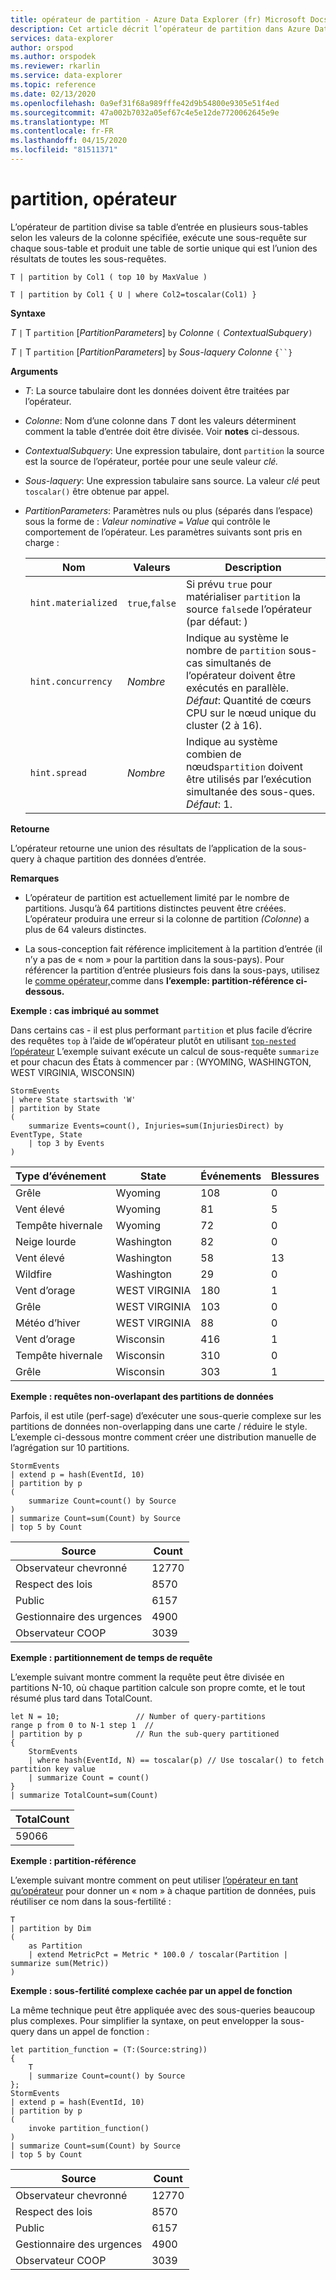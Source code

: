 ```yaml
---
title: opérateur de partition - Azure Data Explorer (fr) Microsoft Docs
description: Cet article décrit l’opérateur de partition dans Azure Data Explorer.
services: data-explorer
author: orspod
ms.author: orspodek
ms.reviewer: rkarlin
ms.service: data-explorer
ms.topic: reference
ms.date: 02/13/2020
ms.openlocfilehash: 0a9ef31f68a989fffe42d9b54800e9305e51f4ed
ms.sourcegitcommit: 47a002b7032a05ef67c4e5e12de7720062645e9e
ms.translationtype: MT
ms.contentlocale: fr-FR
ms.lasthandoff: 04/15/2020
ms.locfileid: "81511371"
---
```

# <a name="partition-operator"></a>partition, opérateur

L’opérateur de partition divise sa table d’entrée en plusieurs sous-tables selon les valeurs de la colonne spécifiée, exécute une sous-requête sur chaque sous-table et produit une table de sortie unique qui est l’union des résultats de toutes les sous-requêtes. 

```kusto
T | partition by Col1 ( top 10 by MaxValue )

T | partition by Col1 { U | where Col2=toscalar(Col1) }
```

**Syntaxe**

*T* `|` T `partition` [*PartitionParameters*] `by` *Colonne* `(` *ContextualSubquery*`)`

*T* `|` T `partition` [*PartitionParameters*] `by` *Sous-laquery* *Colonne* `{``}`

**Arguments**

* *T*: La source tabulaire dont les données doivent être traitées par l’opérateur.

* *Colonne*: Nom d’une colonne dans *T* dont les valeurs déterminent comment la table d’entrée doit être divisée. Voir **notes** ci-dessous.

* *ContextualSubquery*: Une expression tabulaire, dont `partition` la source est la source de l’opérateur, portée pour une seule valeur *clé.*

* *Sous-laquery*: Une expression tabulaire sans source. La valeur *clé* peut `toscalar()` être obtenue par appel.

* *PartitionParameters*: Paramètres nuls ou plus (séparés dans l’espace) sous la forme de : *Valeur nominative* `=` *Value* qui contrôle le comportement de l’opérateur. Les paramètres suivants sont pris en charge :

  |Nom               |Valeurs         |Description|
  |-------------------|---------------|-----------|
  |`hint.materialized`|`true`,`false` |Si prévu `true` pour matérialiser `partition` la source `false`de l’opérateur (par défaut: )|
  |`hint.concurrency`|*Nombre*|Indique au système le nombre de `partition` sous-cas simultanés de l’opérateur doivent être exécutés en parallèle. *Défaut*: Quantité de cœurs CPU sur le nœud unique du cluster (2 à 16).|
  |`hint.spread`|*Nombre*|Indique au système combien de nœuds`partition` doivent être utilisés par l’exécution simultanée des sous-ques. *Défaut*: 1.|

**Retourne**

L’opérateur retourne une union des résultats de l’application de la sous-query à chaque partition des données d’entrée.

**Remarques**

* L’opérateur de partition est actuellement limité par le nombre de partitions.
  Jusqu’à 64 partitions distinctes peuvent être créées.
  L’opérateur produira une erreur si la colonne de partition *(Colonne*) a plus de 64 valeurs distinctes.

* La sous-conception fait référence implicitement à la partition d’entrée (il n’y a pas de « nom » pour la partition dans la sous-pays). Pour référencer la partition d’entrée plusieurs fois dans la sous-pays, utilisez le [comme opérateur,](asoperator.md)comme dans **l’exemple: partition-référence ci-dessous.**

**Exemple : cas imbriqué au sommet**

Dans certains cas - il est plus performant `partition` et plus facile d’écrire des requêtes `top` à l’aide de `W`l’opérateur plutôt en utilisant [ `top-nested` l’opérateur](topnestedoperator.md) L’exemple suivant exécute un calcul de sous-requête `summarize` et pour chacun des États à commencer par : (WYOMING, WASHINGTON, WEST VIRGINIA, WISCONSIN)

```kusto
StormEvents
| where State startswith 'W'
| partition by State 
(
    summarize Events=count(), Injuries=sum(InjuriesDirect) by EventType, State
    | top 3 by Events 
) 

```
|Type d’événement|State|Événements|Blessures|
|---|---|---|---|
|Grêle|Wyoming|108|0|
|Vent élevé|Wyoming|81|5|
|Tempête hivernale|Wyoming|72|0|
|Neige lourde|Washington|82|0|
|Vent élevé|Washington|58|13|
|Wildfire|Washington|29|0|
|Vent d’orage|WEST VIRGINIA|180|1|
|Grêle|WEST VIRGINIA|103|0|
|Météo d’hiver|WEST VIRGINIA|88|0|
|Vent d’orage|Wisconsin|416|1|
|Tempête hivernale|Wisconsin|310|0|
|Grêle|Wisconsin|303|1|

**Exemple : requêtes non-overlapant des partitions de données**

Parfois, il est utile (perf-sage) d’exécuter une sous-querie complexe sur les partitions de données non-overlapping dans une carte / réduire le style. L’exemple ci-dessous montre comment créer une distribution manuelle de l’agrégation sur 10 partitions.

```kusto
StormEvents
| extend p = hash(EventId, 10)
| partition by p
(
    summarize Count=count() by Source 
)
| summarize Count=sum(Count) by Source
| top 5 by Count
```

|Source|Count|
|---|---|
|Observateur chevronné|12770|
|Respect des lois|8570|
|Public|6157|
|Gestionnaire des urgences|4900|
|Observateur COOP|3039|

**Exemple : partitionnement de temps de requête**

L’exemple suivant montre comment la requête peut être divisée en partitions N-10, où chaque partition calcule son propre comte, et le tout résumé plus tard dans TotalCount.

```kusto
let N = 10;                 // Number of query-partitions
range p from 0 to N-1 step 1  // 
| partition by p            // Run the sub-query partitioned 
{
    StormEvents 
    | where hash(EventId, N) == toscalar(p) // Use toscalar() to fetch partition key value
    | summarize Count = count()
}
| summarize TotalCount=sum(Count) 
```

|TotalCount|
|---|
|59066|


**Exemple : partition-référence**

L’exemple suivant montre comment on peut utiliser [l’opérateur en tant qu’opérateur](asoperator.md) pour donner un « nom » à chaque partition de données, puis réutiliser ce nom dans la sous-fertilité :

```kusto
T
| partition by Dim
(
    as Partition
    | extend MetricPct = Metric * 100.0 / toscalar(Partition | summarize sum(Metric))
)
```

**Exemple : sous-fertilité complexe cachée par un appel de fonction**

La même technique peut être appliquée avec des sous-queries beaucoup plus complexes. Pour simplifier la syntaxe, on peut envelopper la sous-query dans un appel de fonction :

```kusto
let partition_function = (T:(Source:string)) 
{
    T
    | summarize Count=count() by Source
};
StormEvents
| extend p = hash(EventId, 10)
| partition by p
(
    invoke partition_function()
)
| summarize Count=sum(Count) by Source
| top 5 by Count
```

|Source|Count|
|---|---|
|Observateur chevronné|12770|
|Respect des lois|8570|
|Public|6157|
|Gestionnaire des urgences|4900|
|Observateur COOP|3039|